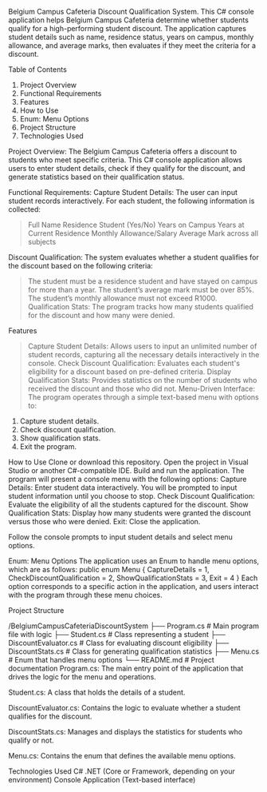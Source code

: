 Belgium Campus Cafeteria Discount Qualification System.
This C# console application helps Belgium Campus Cafeteria determine whether students qualify for a high-performing student discount. The application captures student details such as name, residence status, years on campus, monthly allowance, and average marks, then evaluates if they meet the criteria for a discount.

Table of Contents
1. Project Overview
2. Functional Requirements
3. Features
4. How to Use
5. Enum: Menu Options
6. Project Structure
7. Technologies Used

Project Overview:
The Belgium Campus Cafeteria offers a discount to students who meet specific criteria. This C# console application allows users to enter student details, check if they qualify for the discount, and generate statistics based on their qualification status.

Functional Requirements:
Capture Student Details: The user can input student records interactively. For each student, the following information is collected:

> Full Name
> Residence Student (Yes/No)
> Years on Campus
> Years at Current Residence
> Monthly Allowance/Salary
> Average Mark across all subjects

Discount Qualification: The system evaluates whether a student qualifies for the discount based on the following criteria:

> The student must be a residence student and have stayed on campus for more than a year.
> The student’s average mark must be over 85%.
> The student’s monthly allowance must not exceed R1000.
> Qualification Stats: The program tracks how many students qualified for the discount and how many were denied.

Features
> Capture Student Details: Allows users to input an unlimited number of student records, capturing all the necessary details interactively in the console.
> Check Discount Qualification: Evaluates each student's eligibility for a discount based on pre-defined criteria.
> Display Qualification Stats: Provides statistics on the number of students who received the discount and those who did not.
> Menu-Driven Interface: The program operates through a simple text-based menu with options to:

1. Capture student details.
2. Check discount qualification.
3. Show qualification stats.
4. Exit the program.

How to Use
Clone or download this repository.
Open the project in Visual Studio or another C#-compatible IDE.
Build and run the application.
The program will present a console menu with the following options:
Capture Details: Enter student data interactively. You will be prompted to input student information until you choose to stop.
Check Discount Qualification: Evaluate the eligibility of all the students captured for the discount.
Show Qualification Stats: Display how many students were granted the discount versus those who were denied.
Exit: Close the application.

Follow the console prompts to input student details and select menu options.

Enum: Menu Options
The application uses an Enum to handle menu options, which are as follows:
public enum Menu
{
    CaptureDetails = 1,
    CheckDiscountQualification = 2,
    ShowQualificationStats = 3,
    Exit = 4
}
Each option corresponds to a specific action in the application, and users interact with the program through these menu choices.

Project Structure

/BelgiumCampusCafeteriaDiscountSystem
    ├── Program.cs            # Main program file with logic
    ├── Student.cs            # Class representing a student
    ├── DiscountEvaluator.cs  # Class for evaluating discount eligibility
    ├── DiscountStats.cs      # Class for generating qualification statistics
    ├── Menu.cs               # Enum that handles menu options
    └── README.md             # Project documentation
Program.cs: The main entry point of the application that drives the logic for the menu and operations.

Student.cs: A class that holds the details of a student.

DiscountEvaluator.cs: Contains the logic to evaluate whether a student qualifies for the discount.

DiscountStats.cs: Manages and displays the statistics for students who qualify or not.

Menu.cs: Contains the enum that defines the available menu options.

Technologies Used
C#
.NET (Core or Framework, depending on your environment)
Console Application (Text-based interface)

